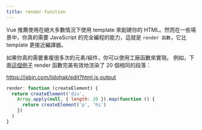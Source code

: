 ```yaml
---
title: render function
---
```


Vue 推薦使用在絕大多數情況下使用 template 來創建你的 HTML。然而在一些場景中，你真的需要 JavaScript 的完全編程的能力，這就是 `render 函數`，它比 template 更接近編譯器。  

如果你真的需要重複很多次的元素/組件，你可以使用工廠函數來實現。
例如，下面[這個例子](https://cn.vuejs.org/v2/guide/render-function.html#%E7%BA%A6%E6%9D%9F) render 函數完美有效地渲染了 20 個相同的段落：

https://jsbin.com/lidohak/edit?html,js,output
```js
render: function (createElement) {
  return createElement('div',
    Array.apply(null, { length: 20 }).map(function () {
      return createElement('p', 'hi')
    })
  )
}
```